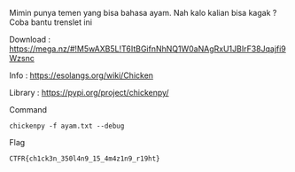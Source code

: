 Mimin punya temen yang bisa bahasa ayam. Nah kalo kalian bisa kagak ? Coba bantu trenslet ini

Download : https://mega.nz/#!M5wAXB5L!T6ItBGifnNhNQ1W0aNAgRxU1JBIrF38Jqajfi9Wzsnc

Info :
https://esolangs.org/wiki/Chicken

Library :
https://pypi.org/project/chickenpy/

Command 

```
chickenpy -f ayam.txt --debug
```

Flag 

```
CTFR{ch1ck3n_350l4n9_15_4m4z1n9_r19ht}
```
